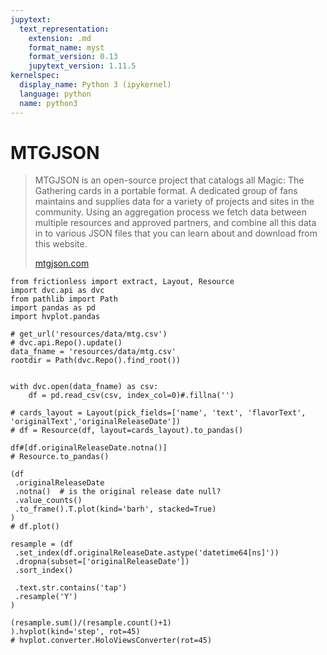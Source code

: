 ```yaml
---
jupytext:
  text_representation:
    extension: .md
    format_name: myst
    format_version: 0.13
    jupytext_version: 1.11.5
kernelspec:
  display_name: Python 3 (ipykernel)
  language: python
  name: python3
---
```


# MTGJSON

> MTGJSON is an open-source project that catalogs all Magic: The Gathering cards in a portable format. A dedicated group of fans maintains and supplies data for a variety of projects and sites in the community. Using an aggregation process we fetch data between multiple resources and approved partners, and combine all this data in to various JSON files that you can learn about and download from this website.
>
> [mtgjson.com](mtgjson.com)

```{code-cell}
from frictionless import extract, Layout, Resource
import dvc.api as dvc
from pathlib import Path
import pandas as pd
import hvplot.pandas
```

```{code-cell}
# get_url('resources/data/mtg.csv')
# dvc.api.Repo().update()
data_fname = 'resources/data/mtg.csv'
rootdir = Path(dvc.Repo().find_root())


with dvc.open(data_fname) as csv:
    df = pd.read_csv(csv, index_col=0)#.fillna('')

# cards_layout = Layout(pick_fields=['name', 'text', 'flavorText', 'originalText','originalReleaseDate'])
# df = Resource(df, layout=cards_layout).to_pandas()
```

```{code-cell}
df#[df.originalReleaseDate.notna()]
# Resource.to_pandas()
```

```{code-cell}
(df
 .originalReleaseDate
 .notna()  # is the original release date null?
 .value_counts()
 .to_frame().T.plot(kind='barh', stacked=True)
)
# df.plot()
```

```{code-cell}
resample = (df
 .set_index(df.originalReleaseDate.astype('datetime64[ns]'))
 .dropna(subset=['originalReleaseDate'])
 .sort_index()
 
 .text.str.contains('tap')
 .resample('Y')
)

(resample.sum()/(resample.count()+1)
).hvplot(kind='step', rot=45)
# hvplot.converter.HoloViewsConverter(rot=45)
```
